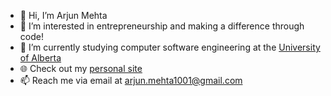 - 👋 Hi, I’m Arjun Mehta
- 👀 I’m interested in entrepreneurship and making a difference through code!
- 🌱 I’m currently studying computer software engineering at the [University of Alberta](https://www.ualberta.ca/index.html)
- 🌐 Check out my [personal site](https://arjunmehta01.web.app)
- 📫 Reach me via email at arjun.mehta1001@gmail.com

<!---
ArjunMehta01/ArjunMehta01 is a ✨ special ✨ repository because its `README.md` (this file) appears on your GitHub profile.
You can click the Preview link to take a look at your changes.
--->
